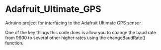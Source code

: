 # Adafruit_Ultimate_GPS
Adruino project for interfacing to the Adafruit Ultimate GPS sensor 

One of the key things this code does is allow you to change the baud rate from 9600 to several other higher rates using the changeBaudRate() function.
